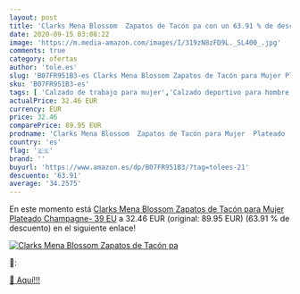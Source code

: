 ```yaml
---
layout: post
title: 'Clarks Mena Blossom  Zapatos de Tacón pa con un 63.91 % de descuento'
date: 2020-09-15 03:08:22
image: 'https://m.media-amazon.com/images/I/319zN8zFD9L._SL400_.jpg'
comments: true
category: ofertas
author: 'tole.es'
slug: 'B07FR951B3-es Clarks Mena Blossom Zapatos de Tacón para Mujer Plateado...'
sku: 'B07FR951B3-es'
tags: [ 'Calzado de trabajo para mujer','Calzado deportivo para hombre','Calzado sanitario y de hostelería para mujer','Chanclas y sandalias de piscina para hombre','Sandalias y chanclas para niña','Zapatillas y calzado deportivo para hombre','Zapatos','Zapatos para hombre','Zapatos para mujer','Zapatos para niñas pequeñas','Zapatos y complementos','Zuecos sanitarios y de hostelería para mujer','Zuecos y mules para hombre','zapatos', ]
actualPrice: 32.46 EUR
currency: EUR
price: 32.46
comparePrice: 89.95 EUR
prodname: 'Clarks Mena Blossom  Zapatos de Tacón para Mujer  Plateado  Champagne-   39 EU'
country: 'es'
flag: '🇪🇸'
brand: ''
buyurl: 'https://www.amazon.es/dp/B07FR951B3/?tag=tolees-21'
descuento: '63.91'
average: '34.2575'
---
```


En este momento está [Clarks Mena Blossom  Zapatos de Tacón para Mujer  Plateado  Champagne-   39 EU](https://www.amazon.es/dp/B07FR951B3/?tag=tolees-21) a 32.46 EUR (original: 89.95 EUR) (63.91 %  de descuento) en el siguiente enlace!

[![Clarks Mena Blossom  Zapatos de Tacón pa](https://m.media-amazon.com/images/I/319zN8zFD9L._SL400_.jpg)](https://www.amazon.es/dp/B07FR951B3/?tag=tolees-21)

🔎:


[🛒 Aquí!!!](https://www.amazon.es/dp/B07FR951B3/?tag=tolees-21)
